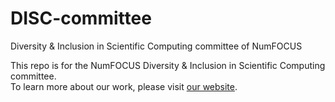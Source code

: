 # DISC-committee
Diversity &amp; Inclusion in Scientific Computing committee of NumFOCUS

This repo is for the NumFOCUS Diversity & Inclusion in Scientific Computing committee.  
To learn more about our work, please visit [our website](http://www.numfocus.org/diversity--inclusion).
